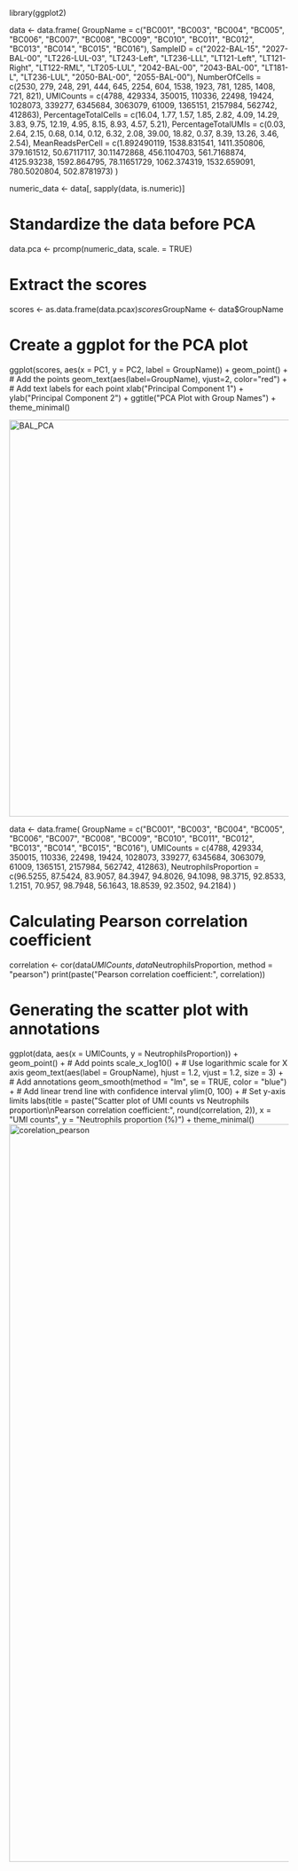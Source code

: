 library(ggplot2)

data <- data.frame(
  GroupName = c("BC001", "BC003", "BC004", "BC005", "BC006", "BC007", "BC008", 
                "BC009", "BC010", "BC011", "BC012", "BC013", "BC014", "BC015", "BC016"),
  SampleID = c("2022-BAL-15", "2027-BAL-00", "LT226-LUL-03", "LT243-Left", 
               "LT236-LLL", "LT121-Left", "LT121-Right", "LT122-RML", "LT205-LUL", 
               "2042-BAL-00", "2043-BAL-00", "LT181-L", "LT236-LUL", "2050-BAL-00", "2055-BAL-00"),
  NumberOfCells = c(2530, 279, 248, 291, 444, 645, 2254, 604, 1538, 1923, 781, 1285, 1408, 721, 821),
  UMICounts = c(4788, 429334, 350015, 110336, 22498, 19424, 1028073, 339277, 6345684, 3063079, 
                61009, 1365151, 2157984, 562742, 412863),
  PercentageTotalCells = c(16.04, 1.77, 1.57, 1.85, 2.82, 4.09, 14.29, 3.83, 9.75, 12.19, 4.95, 8.15, 8.93, 4.57, 5.21),
  PercentageTotalUMIs = c(0.03, 2.64, 2.15, 0.68, 0.14, 0.12, 6.32, 2.08, 39.00, 18.82, 0.37, 8.39, 13.26, 3.46, 2.54),
  MeanReadsPerCell = c(1.892490119, 1538.831541, 1411.350806, 379.161512, 50.67117117, 
                       30.11472868, 456.1104703, 561.7168874, 4125.93238, 1592.864795, 
                       78.11651729, 1062.374319, 1532.659091, 780.5020804, 502.8781973)
)

numeric_data <- data[, sapply(data, is.numeric)]
# Standardize the data before PCA
data.pca <- prcomp(numeric_data, scale. = TRUE)
# Extract the scores
scores <- as.data.frame(data.pca$x)
scores$GroupName <- data$GroupName
# Create a ggplot for the PCA plot
ggplot(scores, aes(x = PC1, y = PC2, label = GroupName)) +
  geom_point() +  # Add the points
  geom_text(aes(label=GroupName), vjust=2, color="red") +  # Add text labels for each point
  xlab("Principal Component 1") + 
  ylab("Principal Component 2") + 
  ggtitle("PCA Plot with Group Names") +
  theme_minimal()

  
  <img width="716" alt="BAL_PCA" src="https://github.com/zhany283/Imagenplots/assets/130387837/8868e158-78e4-4f1f-9604-d271389c0a02">





data <- data.frame(
  GroupName = c("BC001", "BC003", "BC004", "BC005", "BC006", "BC007", "BC008", "BC009", "BC010", "BC011", "BC012", "BC013", "BC014", "BC015", "BC016"),
  UMICounts = c(4788, 429334, 350015, 110336, 22498, 19424, 1028073, 339277, 6345684, 3063079, 61009, 1365151, 2157984, 562742, 412863),
  NeutrophilsProportion = c(96.5255, 87.5424, 83.9057, 84.3947, 94.8026, 94.1098, 98.3715, 92.8533, 1.2151, 70.957, 98.7948, 56.1643, 18.8539, 92.3502, 94.2184)
)
# Calculating Pearson correlation coefficient
correlation <- cor(data$UMICounts, data$NeutrophilsProportion, method = "pearson")
print(paste("Pearson correlation coefficient:", correlation))

# Generating the scatter plot with annotations
ggplot(data, aes(x = UMICounts, y = NeutrophilsProportion)) +
  geom_point() + # Add points
  scale_x_log10() + # Use logarithmic scale for X axis
  geom_text(aes(label = GroupName), hjust = 1.2, vjust = 1.2, size = 3) + # Add annotations
  geom_smooth(method = "lm", se = TRUE, color = "blue") + # Add linear trend line with confidence interval
  ylim(0, 100) + # Set y-axis limits
  labs(title = paste("Scatter plot of UMI counts vs Neutrophils proportion\nPearson correlation coefficient:", round(correlation, 2)),
       x = "UMI counts",
       y = "Neutrophils proportion (%)") +
  theme_minimal()
  <img width="1331" alt="corelation_pearson" src="https://github.com/zhany283/Imagenplots/assets/130387837/cba8191e-2d53-4a4b-a46f-8ad743723319">




